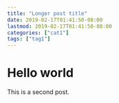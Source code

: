 ```yaml
---
title: "Longer post title"
date: 2019-02-17T01:41:50-08:00
lastmod: 2019-02-17T01:41:50-08:00
categories: ["cat1"]
tags: ["tag1"]
---
```


Hello world
===========

This is a second post.
